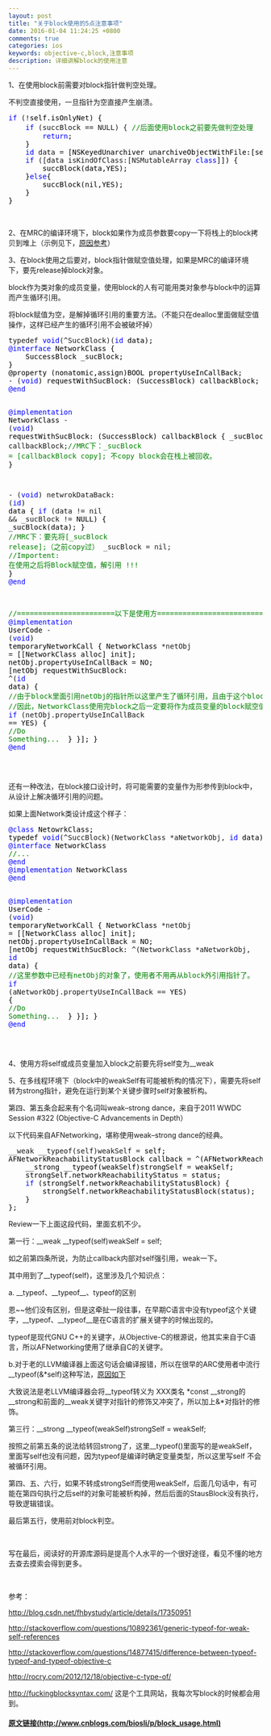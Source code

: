 ```yaml
---
layout: post
title: "关于block使用的5点注意事项"
date: 2016-01-04 11:24:25 +0800
comments: true
categories: ios
keywords: objective-c,block,注意事项
description: 详细讲解block的使用注意
---
```


<div class="post">
		<div class="clear"></div>
		<div class="postBody">
			<div id="cnblogs_post_body"><div id="main-content" class="wiki-content">
<p>1、在使用block前需要对block指针做判空处理。</p>
<p>不判空直接使用，一旦指针为空直接产生崩溃。</p>
</div>
<div class="wiki-content">
<pre><span style="color: #0000ff;">if</span> (!<span style="color: #000000;">self.isOnlyNet) {
    </span><span style="color: #0000ff;">if</span> (succBlock == NULL) { <span style="color: #008000;">//</span><span style="color: #008000;">后面使用block之前要先做判空处理</span>
        <span style="color: #0000ff;">return</span><span style="color: #000000;">;
    }
    </span><span style="color: #0000ff;">id</span> data =<span style="color: #000000;"> [NSKeyedUnarchiver unarchiveObjectWithFile:[self favoriteFile]];
    </span><span style="color: #0000ff;">if</span> ([data isKindOfClass:[NSMutableArray <span style="color: #0000ff;">class</span><span style="color: #000000;">]]) {
        succBlock(data,YES);
    }</span><span style="color: #0000ff;">else</span><span style="color: #000000;">{
        succBlock(nil,YES);
    }
}</span></pre>
<p>&nbsp;</p>
</div>
<!--more-->
<div class="wiki-content">2、在MRC的编译环境下，block如果作为成员参数要copy一下将栈上的block拷贝到堆上（示例见下，<a class="external-link" href="http://www.cnblogs.com/biosli/archive/2013/05/29/iOS_Objective-C_Block.html" rel="nofollow">原因参考</a>）
<p>3、在block使用之后要对，block指针做赋空值处理，如果是MRC的编译环境下，要先release掉block对象。</p>
<p>block作为类对象的成员变量，使用block的人有可能用类对象参与block中的运算而产生循环引用。</p>
<p>将block赋值为空，是解掉循环引用的重要方法。（不能只在dealloc里面做赋空值操作，这样已经产生的循环引用不会被破坏掉）</p>
<pre>typedef <span style="color: #0000ff;">void</span>(^SuccBlock)(<span style="color: #0000ff;">id</span><span style="color: #000000;"> data);
</span><span style="color: #0000ff;">@interface</span><span style="color: #000000;"> NetworkClass {
    SuccessBlock _sucBlock;
}
@property (nonatomic,assign)BOOL propertyUseInCallBack;
</span>- (<span style="color: #0000ff;">void</span><span style="color: #000000;">) requestWithSucBlock: (SuccessBlock) callbackBlock;
</span><span style="color: #0000ff;">@end</span>
 
<span style="color: #0000ff;">@implementation</span><span style="color: #000000;"> NetworkClass
</span>- (<span style="color: #0000ff;">void</span><span style="color: #000000;">) requestWithSucBlock: (SuccessBlock) callbackBlock {
    _sucBlock </span>= callbackBlock;<span style="color: #008000;">//</span><span style="color: #008000;">MRC下：_sucBlock = [callbackBlock copy]; 不copy block会在栈上被回收。</span>
<span style="color: #000000;">}
 
</span>- (<span style="color: #0000ff;">void</span>) netwrokDataBack: (<span style="color: #0000ff;">id</span><span style="color: #000000;">) data {
    </span><span style="color: #0000ff;">if</span> (data != nil &amp;&amp; _sucBlock !=<span style="color: #000000;"> NULL) {
        _sucBlock(data);
    }
    </span><span style="color: #008000;">//</span><span style="color: #008000;">MRC下：要先将[_sucBlock release];（之前copy过）</span>
    _sucBlock = nil; <span style="color: #008000;">//</span><span style="color: #008000;">Importent: 在使用之后将Block赋空值，解引用 !!!</span>
<span style="color: #000000;">}
</span><span style="color: #0000ff;">@end</span>
 
<span style="color: #008000;">//</span><span style="color: #008000;">=======================以下是使用方===========================</span>
<span style="color: #0000ff;">@implementation</span><span style="color: #000000;"> UserCode
</span>- (<span style="color: #0000ff;">void</span><span style="color: #000000;">) temporaryNetworkCall
{
    NetworkClass </span>*netObj =<span style="color: #000000;"> [[NetworkClass alloc] init];
    netObj.propertyUseInCallBack </span>=<span style="color: #000000;"> NO;
    [netObj requestWithSucBlock: </span>^(<span style="color: #0000ff;">id</span><span style="color: #000000;"> data) {
        </span><span style="color: #008000;">//</span><span style="color: #008000;">由于block里面引用netObj的指针所以这里产生了循环引用，且由于这个block是作为参数传入对象的，编译器不会报错。
        </span><span style="color: #008000;">//</span><span style="color: #008000;">因此，NetworkClass使用完block之后一定要将作为成员变量的block赋空值。</span>
        <span style="color: #0000ff;">if</span> (netObj.propertyUseInCallBack ==<span style="color: #000000;"> YES) {
            </span><span style="color: #008000;">//</span><span style="color: #008000;">Do Something...</span>
<span style="color: #000000;">        }
    }];
}
</span><span style="color: #0000ff;">@end</span></pre>
<p>&nbsp;</p>
<p>还有一种改法，在block接口设计时，将可能需要的变量作为形参传到block中，从设计上解决循环引用的问题。</p>
<p>如果上面Network类设计成这个样子：</p>
<div class="code panel pdl" style="border-width: 1px;">
<div class="codeHeader panelHeader pdl" style="border-bottom-width: 1px;">
<pre><span style="color: #0000ff;">@class</span><span style="color: #000000;"> NetowrkClass;
typedef </span><span style="color: #0000ff;">void</span>(^SuccBlock)(NetworkClass *aNetworkObj, <span style="color: #0000ff;">id</span><span style="color: #000000;"> data);
</span><span style="color: #0000ff;">@interface</span><span style="color: #000000;"> NetworkClass
</span><span style="color: #008000;">//</span><span style="color: #008000;">...</span>
<span style="color: #0000ff;">@end</span>
<span style="color: #0000ff;">@implementation</span><span style="color: #000000;"> NetworkClass
</span><span style="color: #0000ff;">@end</span>
 
<span style="color: #0000ff;">@implementation</span><span style="color: #000000;"> UserCode
</span>- (<span style="color: #0000ff;">void</span><span style="color: #000000;">) temporaryNetworkCall
{
    NetworkClass </span>*netObj =<span style="color: #000000;"> [[NetworkClass alloc] init];
    netObj.propertyUseInCallBack </span>=<span style="color: #000000;"> NO;
    [netObj requestWithSucBlock: </span>^(NetworkClass *aNetworkObj, <span style="color: #0000ff;">id</span><span style="color: #000000;"> data) {
        </span><span style="color: #008000;">//</span><span style="color: #008000;">这里参数中已经有netObj的对象了，使用者不用再从block外引用指针了。</span>
        <span style="color: #0000ff;">if</span> (aNetworkObj.propertyUseInCallBack ==<span style="color: #000000;"> YES) {
            </span><span style="color: #008000;">//</span><span style="color: #008000;">Do Something...</span>
<span style="color: #000000;">        }
    }];
}
</span><span style="color: #0000ff;">@end</span></pre>
<p>&nbsp;</p>
</div>
</div>
<p>4、使用方将self或成员变量加入block之前要先将self变为__weak</p>
<p>5、在多线程环境下（block中的weakSelf有可能被析构的情况下），需要先将self转为strong指针，避免在运行到某个关键步骤时self对象被析构。</p>
<p>第四、第五条合起来有个名词叫weak–strong dance，来自于<a class="external-link" style="text-decoration: none;" href="https://www.google.com.hk/url?sa=t&amp;rct=j&amp;q=&amp;esrc=s&amp;source=web&amp;cd=1&amp;ved=0CDkQFjAA&amp;url=%68%74%74%70%3a%2f%2f%64%65%76%65%6c%6f%70%65%72%2e%61%70%70%6c%65%2e%63%6f%6d%2f%76%69%64%65%6f%73%2f%77%77%64%63%2f%32%30%31%31%2f&amp;ei=mDl_UcKaEtDZkgXG14GoDg&amp;usg=AFQjCNENM0Mbw7vrvpPYNzjg2R9u6IUiEA&amp;sig2=wwwajZBQ62fO7EsU4RvSOg&amp;bvm=bv.45645796,d.dGI&amp;cad=rjt" rel="nofollow">2011 WWDC Session #322 (Objective-C Advancements in Depth）</a></p>
<p>以下代码来自AFNetworking，堪称使用weak–strong dance的经典。</p>
<div class="code panel pdl" style="border-width: 1px;">
<div class="codeHeader panelHeader pdl" style="border-bottom-width: 1px;">
<pre>__weak __typeof(self)weakSelf =<span style="color: #000000;"> self;
AFNetworkReachabilityStatusBlock callback </span>= ^<span style="color: #000000;">(AFNetworkReachabilityStatus status) {
    __strong __typeof(weakSelf)strongSelf </span>=<span style="color: #000000;"> weakSelf;
    strongSelf.networkReachabilityStatus </span>=<span style="color: #000000;"> status;
    </span><span style="color: #0000ff;">if</span><span style="color: #000000;"> (strongSelf.networkReachabilityStatusBlock) {
        strongSelf.networkReachabilityStatusBlock(status);
    }
};</span></pre>
</div>
<div class="codeHeader panelHeader pdl" style="border-bottom-width: 1px;">Review一下上面这段代码，里面玄机不少。</div>
</div>
<p>第一行：__weak __typeof(self)weakSelf = self;</p>
<p>如之前第四条所说，为防止callback内部对self强引用，weak一下。</p>
<p>其中用到了__typeof(self)，这里涉及几个知识点：</p>
<p>a. __typeof、__typeof__、typeof的区别</p>
<p>恩~~他们没有区别，但是这牵扯一段往事，在早期C语言中没有typeof这个关键字，__typeof、__typeof__是在C语言的扩展关键字的时候出现的。</p>
<p>typeof是现代GNU C++的关键字，从Objective-C的根源说，他其实来自于C语言，所以AFNetworking使用了继承自C的关键字。</p>
<p>b.对于老的LLVM编译器上面这句话会编译报错，所以在很早的ARC使用者中流行__typeof(&amp;*self)这种写法，<a class="external-link" href="http://stackoverflow.com/questions/10892361/generic-typeof-for-weak-self-references/" rel="nofollow">原因如下</a></p>
<p>大致说法是老LLVM编译器会将__typeof转义为 XXX类名 *const __strong的__strong和前面的__weak关键字对指针的修饰又冲突了，所以加上&amp;*对指针的修饰。</p>
<p>第三行：__strong __typeof(weakSelf)strongSelf = weakSelf;</p>
<p>按照之前第五条的说法给转回strong了，这里__typeof()里面写的是weakSelf，里面写self也没有问题，因为typeof是编译时确定变量类型，所以这里写self 不会被循环引用。</p>
<p>第四、五、六行，如果不转成strongSelf而使用weakSelf，后面几句话中，有可能在第四句执行之后self的对象可能被析构掉，然后后面的StausBlock没有执行，导致逻辑错误。</p>
<p>最后第五行，使用前对block判空。</p>
<p>&nbsp;</p>
<p>写在最后，阅读好的开源库源码是提高个人水平的一个很好途径，看见不懂的地方去查去摸索会得到更多。</p>
<p>&nbsp;</p>
<p>参考：</p>
<p><a class="external-link" href="http://blog.csdn.net/fhbystudy/article/details/17350951" rel="nofollow">http://blog.csdn.net/fhbystudy/article/details/17350951</a></p>
<p><a class="external-link" href="http://stackoverflow.com/questions/10892361/generic-typeof-for-weak-self-references" rel="nofollow">http://stackoverflow.com/questions/10892361/generic-typeof-for-weak-self-references</a></p>
<p><a class="external-link" href="http://stackoverflow.com/questions/14877415/difference-between-typeof-typeof-and-typeof-objective-c" rel="nofollow">http://stackoverflow.com/questions/14877415/difference-between-typeof-typeof-and-typeof-objective-c</a></p>
<p><a class="external-link" href="http://rocry.com/2012/12/18/objective-c-type-of/" rel="nofollow">http://rocry.com/2012/12/18/objective-c-type-of/</a></p>
<p><a class="external-link" href="http://fuckingblocksyntax.com/" rel="nofollow">http://fuckingblocksyntax.com/</a> 这是个工具网站，我每次写block的时候都会用到。</p>
		<h4 class="title2">
			<a id="cb_post_title_url" class="postTitle3" href="http://www.cnblogs.com/biosli/p/block_usage.html">原文链接(http://www.cnblogs.com/biosli/p/block_usage.html)</a>
		</h4>
</div>
<div id="xunlei_com_thunder_helper_plugin_d462f475-c18e-46be-bd10-327458d045bd">&nbsp;</div></div><div id="MySignature"></div>
<div class="clear"></div>

